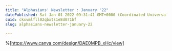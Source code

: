 ```yaml
---
title: "Alphasians' Newsletter : January '22"
datePublished: Sat Jan 01 2022 09:31:41 GMT+0000 (Coordinated Universal Time)
cuid: ckxvmlfll02qbxts1e8d071bf
slug: alphasians-newsletter-january-22

---
```



%[https://www.canva.com/design/DAE0MPB_xHc/view]
 
